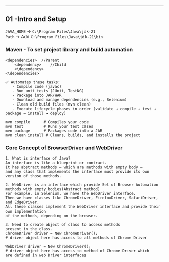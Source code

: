 
-------------------------------
01 -Intro and Setup
-------------------------------

`JAVA_HOME` → `C:\Program Files\Java\jdk-21`  
`Path` → Add `C:\Program Files\Java\jdk-21\bin`

### Maven - To set project library and build automation
```
<dependencies>  //Parent
    <dependency>    //Child
    <\dependency>
<\dependencies>

✅ Automates these tasks:
   - Compile code (javac)
   - Run unit tests (JUnit, TestNG)
   - Package into JAR/WAR
   - Download and manage dependencies (e.g., Selenium)
   - Clean old build files (mvn clean)
   - Execute lifecycle phases in order (validate → compile → test → package → install → deploy)

mvn compile      # Compiles your code
mvn test         # Runs your test cases
mvn package      # Packages code into a JAR
mvn clean install # Cleans, builds, and installs the project
```

### Core Concept of BrowserDriver and WebDriver

```
1. What is interface of Java?
An interface is like a blueprint or contract. 
It has abstract methods — which are methods with empty body — 
and any class that implements the interface must provide its own version of those methods.

2. WebDriver is an interface which provide Set of Browser Automation
methods with empty bodies(Abstract method)
For example, in Selenium, we have the WebDriver interface. 
Then we have classes like ChromeDriver, FirefoxDriver, SafariDriver, and EdgeDriver. 
All these classes implement the WebDriver interface and provide their own implementation 
of the methods, depending on the browser.

3. Need to create object of class to access methods
present in the class.
ChromeDriver driver = New ChromeDriver();
# driver object here has access to all methods of Chrome Driver

WebDriver driver = New ChromeDriver();
# driver object here has access to method of Chrome Driver which 
are defined in web Driver interfaces
```